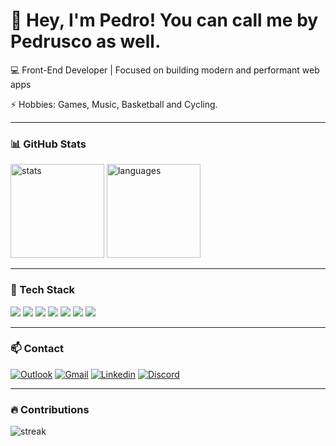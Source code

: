 # 👋 Hey, I'm Pedro! You can call me by Pedrusco as well.

💻 Front-End Developer | Focused on building modern and performant web apps

⚡ Hobbies: Games, Music, Basketball and Cycling.   

---

### 📊 GitHub Stats
<p>
  <img src="https://github-readme-stats.vercel.app/api?username=pedrusco&show_icons=true&theme=radical" alt="stats" height="150"/>
  <img src="https://github-readme-stats.vercel.app/api/top-langs/?username=pedrusco&layout=compact&theme=radical" alt="languages" height="150"/>
</p>

---

### 🚀 Tech Stack  
<p>
  <img src="https://img.shields.io/badge/Next.js-000000?style=for-the-badge&logo=nextdotjs&logoColor=white"/>
  <img src="https://img.shields.io/badge/React-20232A?style=for-the-badge&logo=react&logoColor=61DAFB"/>
  <img src="https://img.shields.io/badge/JavaScript-F7DF1E?style=for-the-badge&logo=javascript&logoColor=black"/>
  <img src="https://img.shields.io/badge/TypeScript-3178C6?style=for-the-badge&logo=typescript&logoColor=white"/>
  <img src="https://img.shields.io/badge/HTML5-E34F26?style=for-the-badge&logo=html5&logoColor=white"/>
  <img src="https://img.shields.io/badge/CSS3-1572B6?style=for-the-badge&logo=css3&logoColor=white"/>
  <img src="https://img.shields.io/badge/Sass-CC6699?style=for-the-badge&logo=sass&logoColor=white"/>
</p>

---

### 📫 Contact
<p>
  <a href="mailto:pedro.fernandescp@hotmail.com" target="_blank" rel="noopener"><img alt="Outlook" src="https://img.shields.io/badge/Outlook-0078D4?logo=microsoft-outlook&logoColor=white&style=for-the-badge"></a>
  <a href="mailto:pedrusco.dev@gmail.com" target="_blank" rel="noopener"><img alt="Gmail" src="https://img.shields.io/badge/Gmail-D14836?style=for-the-badge&logo=gmail&logoColor=white"></a>
  <a href="https://www.linkedin.com/in/pedrusco/" target="_blank" rel="noopener"><img alt="Linkedin" src="https://img.shields.io/badge/LinkedIn-0077B5?style=for-the-badge&logo=linkedin&logoColor=white"></a>
  <a href="https://discord.com/users/272575064233476096" target="_blank" rel="noopener"><img alt="Discord" src="https://img.shields.io/badge/Discord-5865F2?style=for-the-badge&logo=discord&logoColor=white" /></a>
</p>

---

### 🔥 Contributions
<p>
  <img src="https://github-readme-streak-stats.herokuapp.com/?user=pedrusco&theme=radical" alt="streak"/>
</p>
